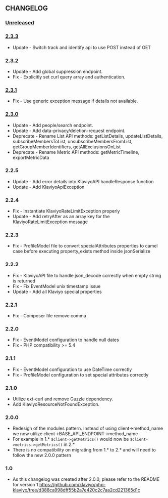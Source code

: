 ## CHANGELOG
### [Unreleased]

### [2.3.3]
- Update - Switch track and identify api to use POST instead of GET

### [2.3.2]
- Update - Add global suppression endpoint.
- Fix - Explicitly set curl query array and authentication.

### [2.3.1]
- Fix - Use generic exception message if details not available.

### [2.3.0]
- Update - Add people/search endpoint.
- Update - Add data-privacy/deletion-request endpoint.
- Deprecate - Rename List API methods: getListDetails, updateListDetails, subscribeMembersToList, unsubscribeMembersFromList, getGroupMemberIdentifiers, getAllExclusionsOnList
- Deprecate - Rename Metric API methods: getMetricTimeline, exportMetricData

### 2.2.5
- Update - Add error details into KlaviyoAPI handleResponse function
- Update - Add KlaviyoApiException

### 2.2.4
- Fix - Instantiate KlaviyoRateLimitException properly
- Update - Add retryAfter as an array key for the KlaviyoRateLimitException message

### 2.2.3
- Fix - ProfileModel file to convert specialAttributes properties to camel case before executing property_exists method inside jsonSerialize

### 2.2.2
- Fix - KlaviyoAPI file to handle json_decode correctly when empty string is returned
- Fix - Fix EventModel unix timestamp issue
- Update - Add all Klaviyo special properties

### 2.2.1
- Fix - Composer file remove comma

### 2.2.0
- Fix - EventModel configuration to handle null dates
- Fix - PHP compatibility >= 5.4

### 2.1.1
- Fix - EventModel configuration to use DateTime correctly
- Fix - ProfileModel configuration to set special attributes correctly

### 2.1.0
- Utilize ext-curl and remove Guzzle dependency.
- Add KlaviyoResourceNotFoundException.

### 2.0.0
- Redesign of the modules pattern.  Instead of using client->method_name we now utilize client->BASE_API_ENDPOINT->method_name
- For example in 1.* `$client->getMetrics()` would now be `$client->metrics->getMetrics()` in 2.*
- There is no compatibility on migrating from 1.* to 2.* and will need to follow the new 2.0.0 pattern

### 1.0
- As this changelog was created after 2.0.0, please refer to the README for version 1 https://github.com/klaviyo/php-klaviyo/tree/d388ca998dff55b2a7e420c2c7aa2cd221365d1c

[Unreleased]: https://github.com/klaviyo/php-klaviyo/compare/2.3.3...HEAD
[2.3.3]: https://github.com/klaviyo/php-klaviyo/compare/2.3.2...2.3.3
[2.3.2]: https://github.com/klaviyo/php-klaviyo/compare/2.3.1...2.3.2
[2.3.1]: https://github.com/klaviyo/php-klaviyo/compare/2.3.0...2.3.1
[2.3.0]: https://github.com/klaviyo/php-klaviyo/compare/2.2.5...2.3.0
